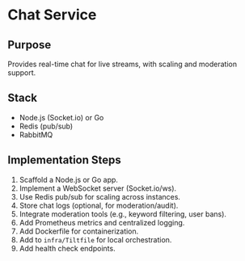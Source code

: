 # Chat Service

## Purpose
Provides real-time chat for live streams, with scaling and moderation support.

## Stack
- Node.js (Socket.io) or Go
- Redis (pub/sub)
- RabbitMQ

## Implementation Steps
1. Scaffold a Node.js or Go app.
2. Implement a WebSocket server (Socket.io/ws).
3. Use Redis pub/sub for scaling across instances.
4. Store chat logs (optional, for moderation/audit).
5. Integrate moderation tools (e.g., keyword filtering, user bans).
6. Add Prometheus metrics and centralized logging.
7. Add Dockerfile for containerization.
8. Add to `infra/Tiltfile` for local orchestration.
9. Add health check endpoints. 